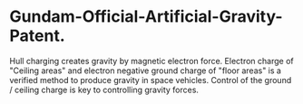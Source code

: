 # Gundam-Official-Artificial-Gravity-Patent.
Hull charging creates gravity by magnetic electron force. Electron charge of "Ceiling areas" and electron negative ground charge of "floor areas" is a verified method to produce gravity in space vehicles. Control of the ground / ceiling charge is key to controlling gravity forces.

